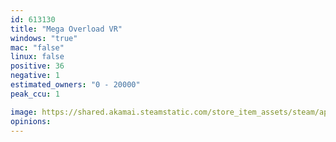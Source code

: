 ```yaml
---
id: 613130
title: "Mega Overload VR"
windows: "true"
mac: "false"
linux: false
positive: 36
negative: 1
estimated_owners: "0 - 20000"
peak_ccu: 1

image: https://shared.akamai.steamstatic.com/store_item_assets/steam/apps/613130/header.jpg?t=1494628379
opinions:
---
```

